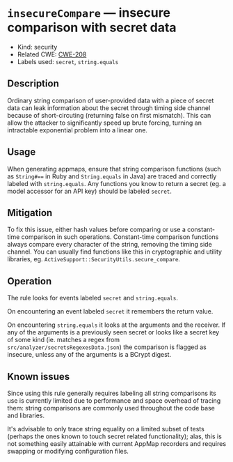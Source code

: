 # `insecureCompare` — insecure comparison with secret data

- Kind: security
- Related CWE: [CWE-208](https://cwe.mitre.org/data/definitions/208.html)
- Labels used: `secret`, `string.equals`

## Description

Ordinary string comparison of user-provided data with a piece of secret
data can leak information about the secret through timing side channel
because of short-circuting (returning false on first mismatch). This can
allow the attacker to significantly speed up brute forcing, turning an
intractable exponential problem into a linear one.

## Usage

When generating appmaps, ensure that string comparison functions (such as
`String#==` in Ruby and `String.equals` in Java) are traced and correctly
labeled with `string.equals`. Any functions you know to return a secret
(eg. a model accessor for an API key) should be labeled `secret`.

## Mitigation

To fix this issue, either hash values before comparing or use a constant-time
comparison in such operations. Constant-time comparison functions always
compare every character of the string, removing the timing side channel.
You can usually find functions like this in cryptographic and utility libraries, 
eg. `ActiveSupport::SecurityUtils.secure_compare`.

## Operation

The rule looks for events labeled `secret` and `string.equals`.

On encountering an event labeled `secret` it remembers the return value.

On encountering `string.equals` it looks at the arguments and the receiver.
If any of the arguments is a previously seen secret or looks like a secret key
of some kind (ie. matches a regex from `src/analyzer/secretsRegexesData.json`)
the comparison is flagged as insecure, unless any of the arguments is a
BCrypt digest.

## Known issues

Since using this rule generally requires labeling all string comparisons its use
is currently limited due to performance and space overhead of tracing them:
string comparisons are commonly used throughout the code base and libraries.

It's advisable to only trace string equality on a limited subset of tests 
(perhaps the ones known to touch secret related functionality); alas, this is not 
something easily attainable with current AppMap recorders and requires
swapping or modifying configuration files.